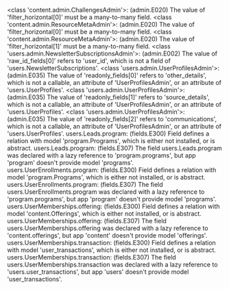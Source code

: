 <class 'content.admin.ChallengesAdmin'>: (admin.E020) The value of 'filter_horizontal[0]' must be a many-to-many field.
<class 'content.admin.ResourceMetaAdmin'>: (admin.E020) The value of 'filter_horizontal[0]' must be a many-to-many field.
<class 'content.admin.ResourceMetaAdmin'>: (admin.E020) The value of 'filter_horizontal[1]' must be a many-to-many field.
<class 'users.admin.NewsletterSubscriptionsAdmin'>: (admin.E002) The value of 'raw_id_fields[0]' refers to 'user_id', which is not a field of 'users.NewsletterSubscriptions'.
<class 'users.admin.UserProfilesAdmin'>: (admin.E035) The value of 'readonly_fields[0]' refers to 'other_details', which is not a callable, an attribute of 'UserProfilesAdmin', or an attribute of 'users.UserProfiles'.
<class 'users.admin.UserProfilesAdmin'>: (admin.E035) The value of 'readonly_fields[1]' refers to 'source_details', which is not a callable, an attribute of 'UserProfilesAdmin', or an attribute of 'users.UserProfiles'.
<class 'users.admin.UserProfilesAdmin'>: (admin.E035) The value of 'readonly_fields[2]' refers to 'communications', which is not a callable, an attribute of 'UserProfilesAdmin', or an attribute of 'users.UserProfiles'.
users.Leads.program: (fields.E300) Field defines a relation with model 'program.Programs', which is either not installed, or is abstract.
users.Leads.program: (fields.E307) The field users.Leads.program was declared with a lazy reference to 'program.programs', but app 'program' doesn't provide model 'programs'.
users.UserEnrollments.program: (fields.E300) Field defines a relation with model 'program.Programs', which is either not installed, or is abstract.
users.UserEnrollments.program: (fields.E307) The field users.UserEnrollments.program was declared with a lazy reference to 'program.programs', but app 'program' doesn't provide model 'programs'.
users.UserMemberships.offering: (fields.E300) Field defines a relation with model 'content.Offerings', which is either not installed, or is abstract.
users.UserMemberships.offering: (fields.E307) The field users.UserMemberships.offering was declared with a lazy reference to 'content.offerings', but app 'content' doesn't provide model 'offerings'.
users.UserMemberships.transaction: (fields.E300) Field defines a relation with model 'user_transactions', which is either not installed, or is abstract.
users.UserMemberships.transaction: (fields.E307) The field users.UserMemberships.transaction was declared with a lazy reference to 'users.user_transactions', but app 'users' doesn't provide model 'user_transactions'.
